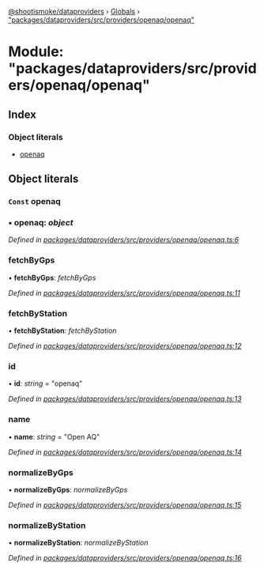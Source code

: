 [@shootismoke/dataproviders](../README.md) › [Globals](../globals.md) › ["packages/dataproviders/src/providers/openaq/openaq"](_packages_dataproviders_src_providers_openaq_openaq_.md)

# Module: "packages/dataproviders/src/providers/openaq/openaq"

## Index

### Object literals

* [openaq](_packages_dataproviders_src_providers_openaq_openaq_.md#const-openaq)

## Object literals

### `Const` openaq

### ▪ **openaq**: *object*

*Defined in [packages/dataproviders/src/providers/openaq/openaq.ts:6](https://github.com/shootismoke/common/blob/7194251/packages/dataproviders/src/providers/openaq/openaq.ts#L6)*

###  fetchByGps

• **fetchByGps**: *fetchByGps*

*Defined in [packages/dataproviders/src/providers/openaq/openaq.ts:11](https://github.com/shootismoke/common/blob/7194251/packages/dataproviders/src/providers/openaq/openaq.ts#L11)*

###  fetchByStation

• **fetchByStation**: *fetchByStation*

*Defined in [packages/dataproviders/src/providers/openaq/openaq.ts:12](https://github.com/shootismoke/common/blob/7194251/packages/dataproviders/src/providers/openaq/openaq.ts#L12)*

###  id

• **id**: *string* = "openaq"

*Defined in [packages/dataproviders/src/providers/openaq/openaq.ts:13](https://github.com/shootismoke/common/blob/7194251/packages/dataproviders/src/providers/openaq/openaq.ts#L13)*

###  name

• **name**: *string* = "Open AQ"

*Defined in [packages/dataproviders/src/providers/openaq/openaq.ts:14](https://github.com/shootismoke/common/blob/7194251/packages/dataproviders/src/providers/openaq/openaq.ts#L14)*

###  normalizeByGps

• **normalizeByGps**: *normalizeByGps*

*Defined in [packages/dataproviders/src/providers/openaq/openaq.ts:15](https://github.com/shootismoke/common/blob/7194251/packages/dataproviders/src/providers/openaq/openaq.ts#L15)*

###  normalizeByStation

• **normalizeByStation**: *normalizeByStation*

*Defined in [packages/dataproviders/src/providers/openaq/openaq.ts:16](https://github.com/shootismoke/common/blob/7194251/packages/dataproviders/src/providers/openaq/openaq.ts#L16)*
